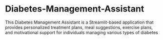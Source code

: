 # Diabetes-Management-Assistant
This Diabetes Management Assistant is a Streamlit-based application that provides personalized treatment plans, meal suggestions, exercise plans, and motivational support for individuals managing various types of diabetes
